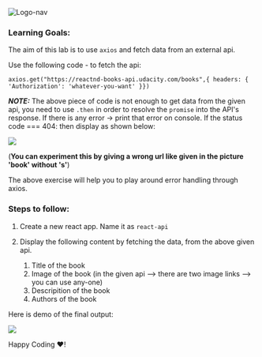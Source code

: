 ![Logo-nav](https://s3.ap-south-1.amazonaws.com/kalvi-education.github.io/front-end-web-development/Kalvium-Logo.png)


### Learning Goals:

The aim of this lab is to use `axios` and fetch data from an external api.

Use the following code - to fetch the api:

`axios.get("https://reactnd-books-api.udacity.com/books",{ headers: { 'Authorization': 'whatever-you-want' }})`

***NOTE:*** The above piece of code is not enough to get data from the given api, you need to use `.then` in order to resolve the `promise` into the API's response.
If there is any error -> print that error on console.
If the status code === 404: then display as shown below:

![](https://s3.ap-south-1.amazonaws.com/kalvi-education.github.io/front-end-web-development/react-api-error-ss.png)

(**You can experiment this by giving a wrong url like given in the picture 'book' without 's'**)

The above exercise will help you to play around error handling through axios.


### Steps to follow:

1. Create a new react app. Name it as `react-api`
2. Display the following content by fetching the data, from the above given api.

    1. Title of the book
    2. Image of the book (in the given api --> there are two image links --> you can use any-one)
    3. Descripition of the book
    4. Authors of the book

Here is demo of the final output:

![](https://s3.ap-south-1.amazonaws.com/kalvi-education.github.io/front-end-web-development/react-api-books.gif)

Happy Coding ❤️!